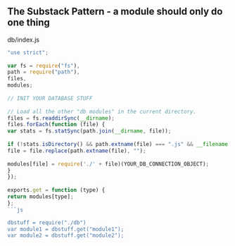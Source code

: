 ## The Substack Pattern - a module should only do one thing

db/index.js

```js
"use strict";
 
var fs = require("fs"),
path = require("path"),
files,
modules;
 
// INIT YOUR DATABASE STUFF
 
// Load all the other "db modules" in the current directory.
files = fs.readdirSync(__dirname);
files.forEach(function (file) {
var stats = fs.statSync(path.join(__dirname, file));
 
if (!stats.isDirectory() && path.extname(file) === ".js" && __filename.indexOf(file) === -1) {
file = file.replace(path.extname(file), "");
 
modules[file] = require('./' + file)(YOUR_DB_CONNECTION_OBJECT);
}
});
 
exports.get = function (type) {
return modules[type];
};
```js

dbstuff = require("./db")
var module1 = dbstuff.get("module1");
var module2 = dbstuff.get("module2");

